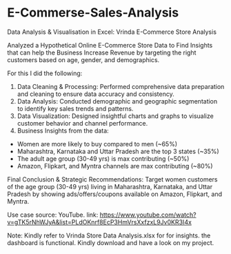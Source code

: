 # E-Commerse-Sales-Analysis

Data Analysis & Visualisation in Excel: Vrinda E-Commerce Store Analysis 

Analyzed a Hypothetical Online E-Commerce Store Data to Find Insights that can help the Business Increase Revenue by targeting the right customers based on age, gender, and demographics.

For this I did the following:
1. Data Cleaning & Processing: Performed comprehensive data preparation and cleaning to ensure data accuracy and consistency.
2. Data Analysis: Conducted demographic and geographic segmentation to identify key sales trends and patterns.
3. Data Visualization: Designed insightful charts and graphs to visualize customer behavior and channel performance.
4. Business Insights from the data:
- Women are more likely to buy compared to men (~65%)
- Maharashtra, Karnataka and Uttar Pradesh are the top 3 states (~35%)
- The adult age group (30-49 yrs) is max contributing (~50%)
- Amazon, Flipkart, and Myntra channels are max contributing (~80%)

Final Conclusion & Strategic Recommendations:
Target women customers of the age group (30-49 yrs) living in Maharashtra, Karnataka, and Uttar Pradesh by showing ads/offers/coupons available on Amazon, Flipkart, and Myntra.

Use case source: YouTube.
link: https://www.youtube.com/watch?v=gTK5rNhWJyA&list=PLdOKnrf8EcP3HmVrsXxfzxL9Jv0KR3I4x

Note:
Kindly refer to Vrinda Store Data Analysis.xlsx for for insights. the dashboard is functional. Kindly download and have a look on my project.
